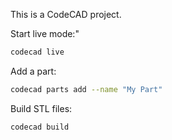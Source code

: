 This is a CodeCAD project.

Start live mode:"

```bash
codecad live
```

Add a part:

```bash
codecad parts add --name "My Part"
```

Build STL files:

```bash
codecad build
```
